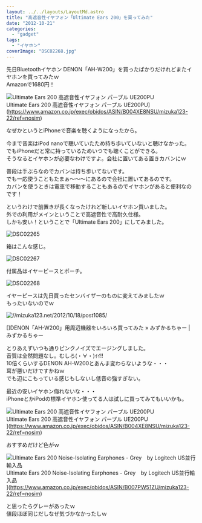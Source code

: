 ```yaml
---
layout: ../../layouts/LayoutMd.astro
title: "高遮音性イヤフォン「Ultimate Ears 200」を買ってみた"
date: "2012-10-21"
categories: 
  - "gadget"
tags: 
  - "イヤホン"
coverImage: "DSC02268.jpg"
---
```


先日Bluetoothイヤホン DENON「AH-W200」を買ったばかりだけれどまたイヤホンを買ってみたｗ  
Amazonで1680円！

![Ultimate Ears 200 高遮音性イヤフォン パープル UE200PU](/archive/images/312StVmgQRL._SL160_.jpg)  
Ultimate Ears 200 高遮音性イヤフォン パープル UE200PU](https://www.amazon.co.jp/exec/obidos/ASIN/B004XE8NSU/mizuka123-22/ref=nosim)

なぜかというとiPhoneで音楽を聴くようになったから。

今まで音楽はiPod nanoで聴いていたため持ち歩いていないと聴けなかった。  
でもiPhoneだと常に持っているためいつでも聴くことができる。  
そうなるとイヤホンが必要なわけですよ。会社に置いてある置きカバンにｗ

普段は手ぶらなのでカバンは持ち歩いてないです。  
でも一応使うこともたまぁ～～～にあるので会社に置いてあるのです。  
カバンを使うときは電車で移動することもあるのでイヤホンがあると便利なのです！

というわけで前置きが長くなったけれど新しいイヤホン買いました。  
外での利用がメインということで高遮音性で高耐久仕様。  
しかも安い！ということで「Ultimate Ears 200」にしてみました。

![DSC02265](/archive/images/DSC02265_thumb.jpg "DSC02265")


箱はこんな感じ。

![DSC02267](/archive/images/DSC02267_thumb.jpg "DSC02267")


付属品はイヤーピースとポーチ。

![DSC02268](/archive/images/DSC02268_thumb.jpg "DSC02268")


イヤーピースは先日買ったセンバイザーのものに変えてみましたｗ  
もったいないのでｗ

![//mizuka123.net/2012/10/18/post1085/](http://capture.heartrails.com/200x150/cool/1350813905088?//mizuka123.net/2012/10/18/post1085/ "DENON「AH-W200」用周辺機器をいろいろ買ってみた » みずかるちゃー | みずかるちゃー")


[]DENON「AH-W200」用周辺機器をいろいろ買ってみた » みずかるちゃー | みずかるちゃー

とりあえずいつも通りピンクノイズでエージングしました。  
音質は全然問題なし。むしろ(・∀・)ｲｲ!!  
10倍くらいするDENON AH-W200とあんま変わらないような・・・  
耳が悪いだけですかねｗ  
でも辺にこもっている感じもしないし低音の強すぎない。

最近の安いイヤホン侮れないな・・・  
iPhoneとかiPodの標準イヤホン使ってる人は試しに買ってみてもいいかも。

![Ultimate Ears 200 高遮音性イヤフォン パープル UE200PU](/archive/images/312StVmgQRL._SL160_.jpg)  
Ultimate Ears 200 高遮音性イヤフォン パープル UE200PU  
](https://www.amazon.co.jp/exec/obidos/ASIN/B004XE8NSU/mizuka123-22/ref=nosim)

おすすめだけど色がｗ

![Ultimate Ears 200 Noise-Isolating Earphones - Grey　by Logitech US並行輸入品](/archive/images/21tOqC9j4qL._SL160_.jpg)  
Ultimate Ears 200 Noise-Isolating Earphones - Grey　by Logitech US並行輸入品  
](https://www.amazon.co.jp/exec/obidos/ASIN/B007PW51ZU/mizuka123-22/ref=nosim)

と思ったらグレーがあったｗ  
値段ほぼ同じだしなぜ気づかなかったしｗ
